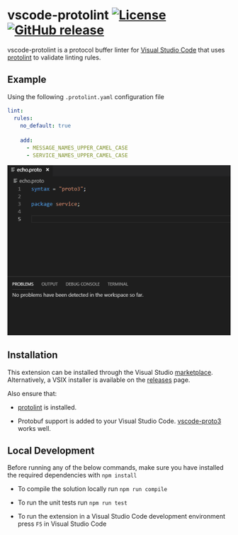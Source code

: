 # vscode-protolint [![License](https://img.shields.io/:license-mit-blue.svg)](https://github.com/plexsystems/vscode-protolint/blob/master/LICENSE) [![GitHub release](https://img.shields.io/github/release/plexsystems/vscode-protolint.svg)](https://github.com/plexsystems/vscode-protolint/releases)

vscode-protolint is a protocol buffer linter for [Visual Studio Code](https://code.visualstudio.com/) that uses [protolint](https://github.com/yoheimuta/protolint) to validate linting rules.

## Example

Using the following `.protolint.yaml` configuration file

```yaml
lint:
  rules:
    no_default: true

    add:
      - MESSAGE_NAMES_UPPER_CAMEL_CASE
      - SERVICE_NAMES_UPPER_CAMEL_CASE
```

![protobuflintexample](img/protolint_demo.gif)

## Installation

This extension can be installed through the Visual Studio [marketplace](https://marketplace.visualstudio.com/items?itemName=Plex.vscode-protolint). Alternatively, a VSIX installer is available on the [releases](https://github.com/plexsystems/vscode-protolint/releases) page.

Also ensure that:

- [protolint](https://github.com/yoheimuta/protolint) is installed.

- Protobuf support is added to your Visual Studio Code. [vscode-proto3](https://github.com/zxh0/vscode-proto3) works well.

## Local Development

Before running any of the below commands, make sure you have installed the required dependencies with `npm install`

- To compile the solution locally run `npm run compile`

- To run the unit tests run `npm run test`

- To run the extension in a Visual Studio Code development environment press `F5` in Visual Studio Code

